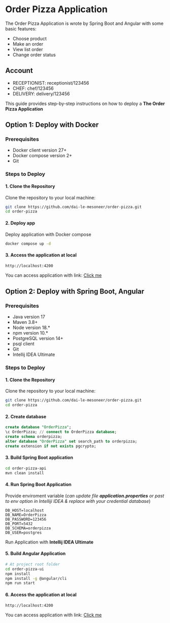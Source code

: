# Order Pizza Application


The Order Pizza Application is wrote by Spring Boot and Angular with some basic features:
- Choose product
- Make an order
- View list order
- Change order status

## Account

- RECEPTIONIST: receptionist/123456
- CHEF: chef/123456
- DELIVERY: delivery/123456

This guide provides step-by-step instructions on how to deploy a **The Order Pizza Application**

## Option 1: Deploy with Docker

### Prerequisites

- Docker client version 27+
- Docker compose version 2+
- Git

### Steps to Deploy

#### 1. Clone the Repository

Clone the repository to your local machine:

```bash
git clone https://github.com/dai-le-mesoneer/order-pizza.git
cd order-pizza
```
#### 2. Deploy app

Deploy application with Docker compose

```bash
docker compose up -d
```
#### 3. Access the application at local

```bash
http://localhost:4200
```

You can access application with link: [Click me](http://localhost:4200)



## Option 2: Deploy with Spring Boot, Angular

### Prerequisites

- Java version 17
- Maven 3.8+
- Node version 18.*
- npm version 10.*
- PostgreSQL version 14+
- psql client
- Git
- Intellij IDEA Ultimate

### Steps to Deploy

#### 1. Clone the Repository

Clone the repository to your local machine:

```bash
git clone https://github.com/dai-le-mesoneer/order-pizza.git
cd order-pizza
```

#### 2. Create database

```sql
create database "OrderPizza";
\c OrderPizza; // connect to OrderPizza database;
create schema orderpizza;
alter database "OrderPizza" set search_path to orderpizza;
create extension if not exists pgcrypto;
```

#### 3. Build Spring Boot application

```bash
cd order-pizza-api
mvn clean install
```

#### 4. Run Spring Boot Application

Provide enviroment variable (*can update file **application.properties** or past to env option in Intelliji IDEA & replace with your credential database*)

```properties
DB_HOST=localhost
DB_NAME=OrderPizza
DB_PASSWORD=123456
DB_PORT=5432
DB_SCHEMA=orderpizza
DB_USER=postgres
```

Run Application with **Intellij IDEA Ultimate**

#### 5. Build Angular Application

```bash
# At project root folder
cd order-pizza-ui
npm install
npm install -g @angular/cli
npm run start
```

#### 6. Access the application at local

```bash
http://localhost:4200
```

You can access application with link: [Click me](http://localhost:4200)

